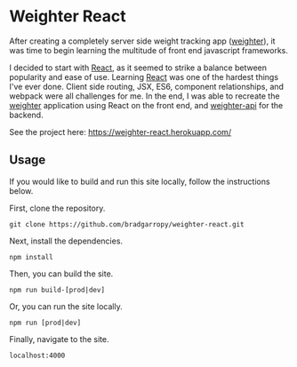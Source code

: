 # Weighter React

After creating a completely server side weight tracking app ([weighter](https://github.com/bradgarropy/weighter)), it was time to begin learning the multitude of front end javascript frameworks.

I decided to start with [React](https://reactjs.org/), as it seemed to strike a balance between popularity and ease of use. Learning [React](https://reactjs.org/) was one of the hardest things I've ever done. Client side routing, JSX, ES6, component relationships, and webpack were all challenges for me. In the end, I was able to recreate the [weighter](https://github.com/bradgarropy/weighter) application using React on the front end, and [weighter-api](https://github.com/bradgarropy/weighter-api) for the backend.

See the project here:
https://weighter-react.herokuapp.com/


## Usage

If you would like to build and run this site locally, follow the instructions below.


First, clone the repository.

```
git clone https://github.com/bradgarropy/weighter-react.git
```

Next, install the dependencies.

```
npm install
```

Then, you can build the site.

```
npm run build-[prod|dev]
```

Or, you can run the site locally.

```
npm run [prod|dev]
```

Finally, navigate to the site.

```
localhost:4000
```
